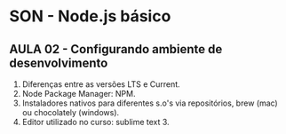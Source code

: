 # SON - Node.js básico

## AULA 02 - Configurando ambiente de desenvolvimento

1. Diferenças entre as versões LTS e Current.
2. Node Package Manager: NPM.
3. Instaladores nativos para diferentes s.o's via repositórios, brew (mac) ou chocolately (windows).
4. Editor utilizado no curso: sublime text 3.